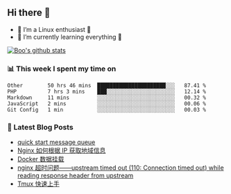 ## Hi there 👋
* 🔭 I’m a Linux enthusiast 🐧️
* 🏃️ I’m currently learning everything 🏃️

[![Boo's github stats](https://github-readme-stats.vercel.app/api?username=0xAiKang)](https://github.com/anuraghazra/github-readme-stats)

<!-- [![Most Used Langs](https://github-readme-stats.vercel.app/api/top-langs/?username=0xAiKang)](https://github.com/anuraghazra/github-readme-stats) -->

### 📊 This week I spent my time on
<!--START_SECTION:waka-->
```text
Other        50 hrs 46 mins  ██████████████████████░░░   87.41 % 
PHP          7 hrs 3 mins    ███░░░░░░░░░░░░░░░░░░░░░░   12.14 % 
Markdown     11 mins         ░░░░░░░░░░░░░░░░░░░░░░░░░   00.32 % 
JavaScript   2 mins          ░░░░░░░░░░░░░░░░░░░░░░░░░   00.06 % 
Git Config   1 min           ░░░░░░░░░░░░░░░░░░░░░░░░░   00.03 % 
```
<!--END_SECTION:waka-->

### 📕 Latest Blog Posts
<!-- BLOG-POST-LIST:START -->
- [quick start message queue](https://www.0x2beace.com/quick-start-message-queue/)
- [Nginx 如何根据 IP 获取地域信息](https://www.0x2beace.com/how-does-nginx-obtain-geographic-information-based-on-ip/)
- [Docker 数据挂载](https://www.0x2beace.com/docker-data-mount/)
- [nginx 超时问题——upstream timed out (110: Connection timed out) while reading response header from upstream](https://www.0x2beace.com/nginx-timeout-problem-upstream-timed-out-110-Connection-timed-out-while-reading-response-header-from-upstream/)
- [Tmux 快速上手](https://www.0x2beace.com/tmux-quick-start/)
<!-- BLOG-POST-LIST:END -->

